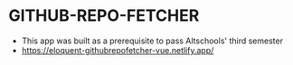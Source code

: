# GITHUB-REPO-FETCHER
- This app was built as a prerequisite to pass Altschools' third semester
- https://eloquent-githubrepofetcher-vue.netlify.app/

